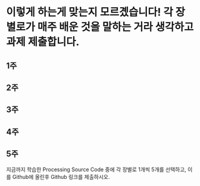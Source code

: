 # 이렇게 하는게 맞는지 모르곘습니다! 각 장별로가 매주 배운 것을 말하는 거라 생각하고 과제 제출합니다.
## 1주

## 2주

## 3주

## 4주

## 5주


지금까지 학습한 Processing Source Code 중에
각 장별로 1개씩 5개를 선택하고, 이를 Github에 올린후
Github 링크를 제출하시오.
